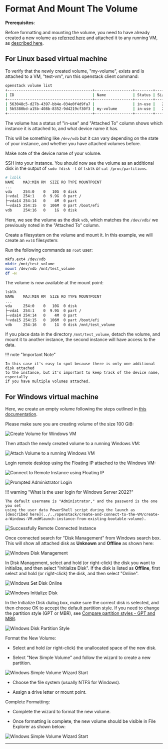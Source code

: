 # Format And Mount The Volume

**Prerequisites**:

Before formatting and mounting the volume, you need to have already created a
new volume as [referred here](create-an-empty-volume.md) and attached it to any
running VM, as [described here](attach-the-volume-to-an-instance.md).

## For Linux based virtual machine

To verify that the newly created volume, "my-volume", exists and is attached to
a VM, "test-vm", run this openstack client command:

```sh
openstack volume list
+--------------------------------------+-----------------+--------+------+----------------------------------+
| ID                                   | Name            | Status | Size | Attached to                      |
+--------------------------------------+-----------------+--------+------+----------------------------------+
| 563048c5-d27b-4397-bb4e-034e0f4d9fa7 |                 | in-use |   20 | Attached to test-vm on /dev/vda  |
| 5b5380bd-a15b-408b-8352-9d4219cf30f3 | my-volume       | in-use |   20 | Attached to test-vm on /dev/vdb  |
+--------------------------------------+-----------------+--------+------+----------------------------------+
```

The volume has a status of "in-use" and "Attached To" column shows which instance
it is attached to, and what device name it has.

This will be something like `/dev/vdb` but it can vary depending on the state
of your instance, and whether you have attached volumes before.

Make note of the device name of your volume.

SSH into your instance. You should now see the volume as an additional disk in
the output of `sudo fdisk -l` or `lsblk` or `cat /proc/partitions`.

```sh
# lsblk
NAME    MAJ:MIN RM  SIZE RO TYPE MOUNTPOINT
...
vda     254:0    0   10G  0 disk
├─vda1  254:1    0  9.9G  0 part /
├─vda14 254:14   0    4M  0 part
└─vda15 254:15   0  106M  0 part /boot/efi
vdb     254:16   0    1G  0 disk
```

Here, we see the volume as the disk `vdb`, which matches the `/dev/vdb/` we previously
noted in the "Attached To" column.

Create a filesystem on the volume and mount it. In this example, we will create
an `ext4` filesystem:

Run the following commands as `root` user:

```sh
mkfs.ext4 /dev/vdb
mkdir /mnt/test_volume
mount /dev/vdb /mnt/test_volume
df -H
```

The volume is now available at the mount point:

```sh
lsblk
NAME    MAJ:MIN RM  SIZE RO TYPE MOUNTPOINT
...
vda     254:0    0   10G  0 disk
├─vda1  254:1    0  9.9G  0 part /
├─vda14 254:14   0    4M  0 part
└─vda15 254:15   0  106M  0 part /boot/efi
vdb     254:16   0    1G  0 disk /mnt/test_volume
```

If you place data in the directory `/mnt/test_volume`, detach the volume, and
mount it to another instance, the second instance will have access to the data.

!!! note "Important Note"

    In this case it's easy to spot because there is only one additional disk attached
    to the instance, but it's important to keep track of the device name, especially
    if you have multiple volumes attached.

## For Windows virtual machine

Here, we create an empty volume following the steps outlined in [this documentation](create-an-empty-volume.md).

Please make sure you are creating volume of the size 100 GiB:

![Create Volume for Windows VM](images/create_volume_win.png)

Then attach the newly created volume to a running Windows VM:

![Attach Volume to a running Windows VM](images/attach-volume-to-an-win-instance.png)

Login remote desktop using the Floating IP attached to the Windows VM:

![Connect to Remote Instance using Floating IP](images/remote_connection_floating_ip.png)

![Prompted Administrator Login](images/prompted_administrator_login.png)

!!! warning "What is the user login for Windows Server 2022?"

    The default username is "Administrator," and the password is the one you set
    using the user data PowerShell script during the launch as
    [described here](../../openstack/create-and-connect-to-the-VM/create-a-Windows-VM.md#launch-instance-from-existing-bootable-volume).

![Successfully Remote Connected Instance](images/remote_connected_instance.png)

Once connected search for "Disk Management" from Windows search box. This will
show all attached disk as **Unknown** and **Offline** as shown here:

![Windows Disk Management](images/win_disk_management.png)

In Disk Management, select and hold (or right-click) the disk you want to
initialize, and then select "Initialize Disk". If the disk is listed as **Offline**,
first select and hold (or right-click) the disk, and then select "Online".

![Windows Set Disk Online](images/win_set_disk_online.png)

![Windows Initialize Disk](images/win_initialize_disk.png)

In the Initialize Disk dialog box, make sure the correct disk is selected, and
then choose OK to accept the default partition style. If you need to change the
partition style (GPT or MBR), see [Compare partition styles - GPT and MBR](https://learn.microsoft.com/en-us/windows-server/storage/disk-management/initialize-new-disks#compare-partition-styles---gpt-and-mbr).

![Windows Disk Partition Style](images/win_disk_partition_style.png)

Format the New Volume:

-   Select and hold (or right-click) the unallocated space of the new disk.

-   Select "New Simple Volume" and follow the wizard to create a new partition.

![Windows Simple Volume Wizard Start](images/win_disk_simple_volume.png)

-   Choose the file system (usually NTFS for Windows).

-   Assign a drive letter or mount point.

Complete Formatting:

-   Complete the wizard to format the new volume.

-   Once formatting is complete, the new volume should be visible in File Explorer
    as shown below:

![Windows Simple Volume Wizard Start](images/win_new_drive.png)

---
